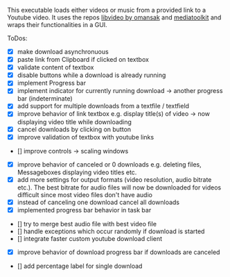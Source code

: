 This executable loads either videos or music from a provided link to a Youtube video. It uses the repos [libvideo by omansak](https://github.com/omansak/libvideo) and [mediatoolkit](https://github.com/AydinAdn/MediaToolkit) and wraps their functionalities in a GUI. 

ToDos:
- [x] make download asynchronuous
- [X] paste link from Clipboard if clicked on textbox
- [x] validate content of textbox
- [x] disable buttons while a download is already running
- [x] implement Progress bar
- [x] implement indicator for currently running download -> another progress bar (indeterminate)
- [x] add support for multiple downloads from a textfile / textfield
- [x] improve behavior of link textbox e.g. display title(s) of video -> now displaying video title while downloading
- [X] cancel downloads by clicking on button
- [x] improve validation of textbox with youtube links
- [] improve controls -> scaling windows
- [x] improve behavior of canceled or 0 downloads e.g. deleting files, Messageboxes displaying video titles etc.
- [x] add more settings for output formats (video resolution, audio bitrate etc.). The best bitrate for audio files will now be downloaded for videos difficult since most video files don't have audio
- [x] instead of canceling one download cancel all downloads
- [x] implemented progress bar behavior in task bar
- [] try to merge best audio file with best video file
- [] handle exceptions which occur randomly if download is started
- [] integrate faster custom youtube download client
- [x] improve behavior of download progress bar if downloads are canceled 
- [] add percentage label for single download